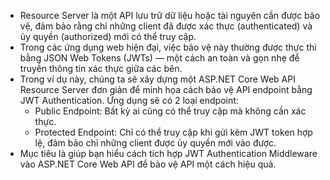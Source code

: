 - Resource Server là một API lưu trữ dữ liệu hoặc tài nguyên cần được bảo vệ, đảm bảo rằng chỉ những client đã được xác thực (authenticated) và ủy quyền (authorized) mới có thể truy cập. 
- Trong các ứng dụng web hiện đại, việc bảo vệ này thường được thực thi bằng JSON Web Tokens (JWTs) — một cách an toàn và gọn nhẹ để truyền thông tin xác thực giữa các bên.
- Trong ví dụ này, chúng ta sẽ xây dựng một ASP.NET Core Web API Resource Server đơn giản để minh họa cách bảo vệ API endpoint bằng JWT Authentication. Ứng dụng sẽ có 2 loại endpoint:
  - Public Endpoint: Bất kỳ ai cũng có thể truy cập mà không cần xác thực.
  - Protected Endpoint: Chỉ có thể truy cập khi gửi kèm JWT token hợp lệ, đảm bảo chỉ những client được ủy quyền mới vào được.
- Mục tiêu là giúp bạn hiểu cách tích hợp JWT Authentication Middleware vào ASP.NET Core Web API để bảo vệ API một cách hiệu quả.